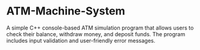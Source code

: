 # ATM-Machine-System
A simple C++ console-based ATM simulation program that allows users to check their balance, withdraw money, and deposit funds. The program includes input validation and user-friendly error messages.

